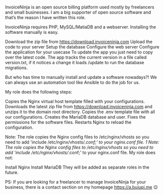 InvoiceNinja is an open source billing platform used mostly by freelancers and small businesses. I am a big supporter of open source software and that’s the reason I have written this role.

InvoiceNinja requires PHP, MySQL/MatiaDB and a webserver. Installing the software manually is easy.

Download the zip file from https://download.invoiceninja.com
Upload the code to your server
Setup the database
Configure the web server
Configure the application for your usecase
To update the app you just need to copy over the latest code. The app tracks the current version in a file called version.txt, if it notices a change it loads /update to run the database migrations.

But who has time to manually install and update a software nowadays?! We can always use an automation tool like Ansible to do the job for us.

My role does the following steps:

Copies the Nginx virtual host template filled with your configurations.
Downloads the latest zip file from https://download.invoiceninja.com and unzips it to the domain root directory.
Copies the .env template file with all our configurations.
Creates the MariaDB database and user.
Fixes the permissions for the software files.
Restarts Nginx to reload the configuration.

Note: The role copies the Nginx config files to /etc/nginx/vhosts so you need to add 'include /etc/nginx/vhosts/*.conf;' to your nginx.conf file. 
1
Note: The role copies the Nginx config files to /etc/nginx/vhosts so you need to add 'include /etc/nginx/vhosts/*.conf;' to your nginx.conf file. 
My role does not:

Install Nginx
Install MariaDB
They will be added as separate roles in the future.


PS: If you are looking for a freelancer to manage InvoiceNinja for your business, there is a contact section on my homepage https://a.bujupi.me 😉